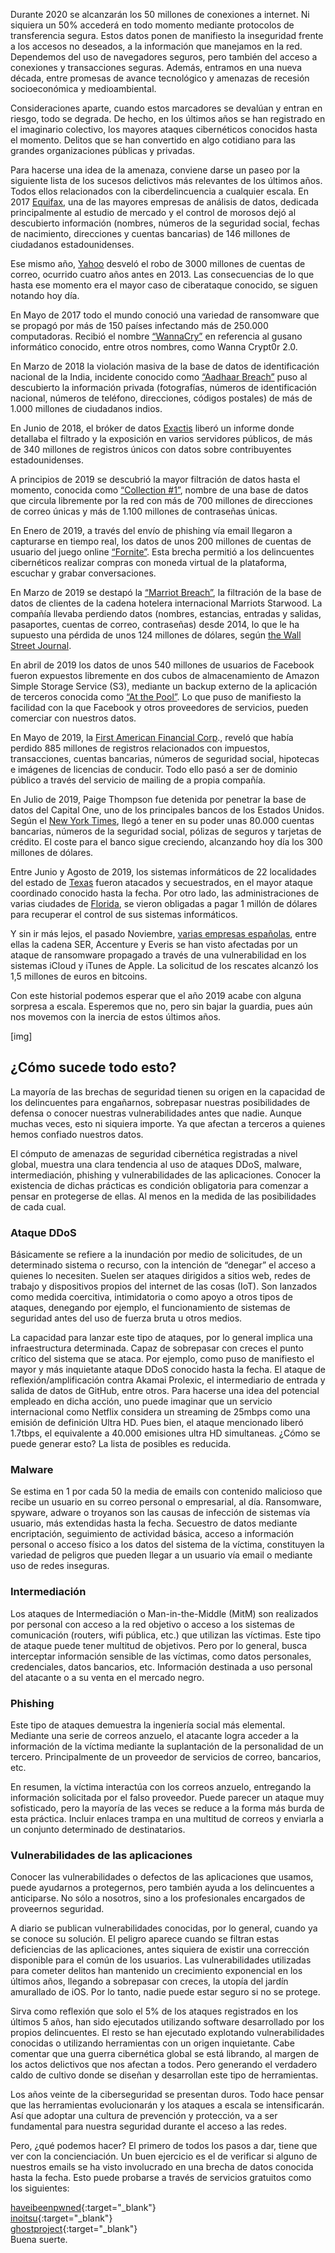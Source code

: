 Durante 2020 se alcanzarán los 50 millones de conexiones a internet. Ni siquiera un 50% accederá en todo momento mediante protocolos de transferencia segura. Estos datos ponen de manifiesto la inseguridad frente a los accesos no deseados, a la información que manejamos en la red. Dependemos del uso de navegadores seguros, pero también del acceso a conexiones y transacciones seguras. Además, entramos en una nueva década, entre promesas de avance tecnológico y amenazas de recesión socioeconómica y medioambiental.

Consideraciones aparte, cuando estos marcadores se devalúan y entran en riesgo, todo se degrada. De hecho, en los últimos años se han registrado en el imaginario colectivo, los mayores ataques cibernéticos conocidos hasta el momento. Delitos que se han convertido en algo cotidiano para las grandes organizaciones públicas y privadas.

Para hacerse una idea de la amenaza, conviene darse un paseo por la siguiente lista de los sucesos delictivos más relevantes de los últimos años. Todos ellos relacionados con la ciberdelincuencia a cualquier escala.
En 2017 [Equifax](https://www.cnet.com/news/equifaxs-data-breach-by-the-numbers-the-full-breakdown/), una de las mayores empresas de análisis de datos, dedicada principalmente al estudio de mercado y el control de morosos dejó al descubierto información (nombres, números de la seguridad social, fechas de nacimiento, direcciones y cuentas bancarias) de 146 millones de ciudadanos estadounidenses.

Ese mismo año, [Yahoo](https://www.cnet.com/news/yahoo-announces-all-3-billion-accounts-hit-in-2013-breach/) desveló el robo de 3000 millones de cuentas de correo, ocurrido cuatro años antes en 2013. Las consecuencias de lo que hasta ese momento era el mayor caso de ciberataque conocido, se siguen notando hoy día.

En Mayo de 2017 todo el mundo conoció una variedad de ransomware que se propagó por más de 150 países infectando más de 250.000 computadoras. Recibió el nombre [“WannaCry”](https://www.bankinfosecurity.com/after-2-years-wannacry-remains-threat-a-12496) en referencia al gusano informático conocido, entre otros nombres, como Wanna Crypt0r 2.0.

En Marzo de 2018 la violación masiva de la base de datos de identificación nacional de la India, incidente conocido como [“Aadhaar Breach”](https://www.washingtonpost.com/news/worldviews/wp/2018/01/04/a-security-breach-in-india-has-left-a-billion-people-at-risk-of-identity-theft/) puso al descubierto la información privada (fotografías, números de identificación nacional, números de teléfono, direcciones, códigos postales) de más de 1.000 millones de ciudadanos indios.

En Junio de 2018, el bróker de datos [Exactis](https://www.wired.com/story/exactis-database-leak-340-million-records/) liberó un informe donde detallaba el filtrado y la exposición en varios servidores públicos, de más de 340 millones de registros únicos con datos sobre contribuyentes estadounidenses.

A principios de 2019 se descubrió la mayor filtración de datos hasta el momento, conocida como [“Collection #1”](https://www.troyhunt.com/the-773-million-record-collection-1-data-reach/), nombre de una base de datos que circula libremente por la red con más de 700 millones de direcciones de correo únicas y más de 1.100 millones de contraseñas únicas.

En Enero de 2019, a través del envío de phishing vía email llegaron a capturarse en tiempo real, los datos de unos 200 millones de cuentas de usuario del juego online [“Fornite”](https://www.cbsnews.com/news/fortnite-security-flaw-exposed-millions-of-users-to-being-hacked/). Esta brecha permitió a los delincuentes cibernéticos realizar compras con moneda virtual de la plataforma, escuchar y grabar conversaciones.

En Marzo de 2019 se destapó la [“Marriot Breach”](https://www.forbes.com/sites/kateoflahertyuk/2019/03/11/marriott-ceo-reveals-new-details-about-mega-breach/), la filtración de la base de datos de clientes de la cadena hotelera internacional Marriots Starwood. La compañía llevaba perdiendo datos (nombres, estancias, entradas y salidas, pasaportes, cuentas de correo, contraseñas) desde 2014, lo que le ha supuesto una pérdida de unos 124 millones de dólares, según [the Wall Street Journal](https://www.wsj.com/articles/marriott-faces-123-million-fine-over-starwood-data-breach-11562682484).

En abril de 2019 los datos de unos 540 millones de usuarios de Facebook fueron expuestos libremente en dos cubos de almacenamiento de Amazon Simple Storage Service (S3), mediante un backup externo de la aplicación de terceros conocida como [“At the Pool”](https://www.upguard.com/breaches/facebook-user-data-leak). Lo que puso de manifiesto la facilidad con la que Facebook y otros proveedores de servicios, pueden comerciar con nuestros datos.

En Mayo de 2019, la [First American Financial Corp](https://krebsonsecurity.com/2019/05/first-american-financial-corp-leaked-hundreds-of-millions-of-title-insurance-records/)., reveló que había perdido 885 millones de registros relacionados con impuestos, transacciones, cuentas bancarias, números de seguridad social, hipotecas e imágenes de licencias de conducir. Todo ello pasó a ser de dominio público a través del servicio de mailing de a propia compañía.

En Julio de 2019, Paige Thompson fue detenida por penetrar la base de datos del Capital One, uno de los principales bancos de los Estados Unidos. Según el [New York Times](https://www.nytimes.com/2019/07/29/business/capital-one-data-breach-hacked.html), llegó a tener en su poder unas 80.000 cuentas bancarias, números de la seguridad social, pólizas de seguros y tarjetas de crédito. El coste para el banco sigue creciendo, alcanzando hoy día los 300 millones de dólares.

Entre Junio y Agosto de 2019, los sistemas informáticos de 22 localidades del estado de [Texas](https://www.nytimes.com/2019/08/20/us/texas-ransomware.html) fueron atacados y secuestrados, en el mayor ataque coordinado conocido hasta la fecha. Por otro lado, las administraciones de varias ciudades de [Florida](https://www.nytimes.com/2019/06/19/us/florida-riviera-beach-hacking-ransom.html), se vieron obligadas a pagar 1 millón de dólares para recuperar el control de sus sistemas informáticos.

Y sin ir más lejos, el pasado Noviembre, [varias empresas españolas](https://www.time24.news/2019/11/everis-and-prisa-radio-are-victims-of-hacking.html), entre ellas la cadena SER, Accenture y Everis se han visto afectadas por un ataque de ransomware propagado a través de una vulnerabilidad en los sistemas iCloud y iTunes de Apple. La solicitud de los rescates alcanzó los 1,5 millones de euros en bitcoins.

Con este historial podemos esperar que el año 2019 acabe con alguna sorpresa a escala. Esperemos que no, pero sin bajar la guardia, pues aún nos movemos con la inercia de estos últimos años. 

[img]

## ¿Cómo sucede todo esto?

La mayoría de las brechas de seguridad tienen su origen en la capacidad de los delincuentes para engañarnos, sobrepasar nuestras posibilidades de defensa o conocer nuestras vulnerabilidades antes que nadie. Aunque muchas veces, esto ni siquiera importe. Ya que afectan a terceros a quienes hemos confiado nuestros datos.

El cómputo de amenazas de seguridad cibernética registradas a nivel global, muestra una clara tendencia al uso de ataques DDoS, malware, intermediación, phishing y vulnerabilidades de las aplicaciones. Conocer la existencia de dichas prácticas es condición obligatoria para comenzar a pensar en protegerse de ellas. Al menos en la medida de las posibilidades de cada cual.

### Ataque DDoS

Básicamente se refiere a la inundación por medio de solicitudes, de un determinado sistema o recurso, con la intención de “denegar” el acceso a quienes lo necesiten. Suelen ser ataques dirigidos a sitios web, redes de trabajo y dispositivos propios del internet de las cosas (IoT). Son lanzados como medida coercitiva, intimidatoria o como apoyo a otros tipos de ataques, denegando por ejemplo, el funcionamiento de sistemas de seguridad antes del uso de fuerza bruta u otros medios.

La capacidad para lanzar este tipo de ataques, por lo general implica una infraestructura determinada. Capaz de sobrepasar con creces el punto crítico del sistema que se ataca. Por ejemplo, como puso de manifiesto el mayor y más inquietante ataque DDoS conocido hasta la fecha. El ataque de reflexión/amplificación contra Akamai Prolexic, el intermediario de entrada y salida de datos de GitHub, entre otros. Para hacerse una idea del potencial empleado en dicha acción, uno puede imaginar que un servicio internacional como Netflix considera un streaming de 25mbps como una emisión de definición Ultra HD. Pues bien, el ataque mencionado liberó 1.7tbps, el equivalente a 40.000 emisiones ultra HD simultaneas. ¿Cómo se puede generar esto? La lista de posibles es reducida.

### Malware

Se estima en 1 por cada 50 la media de emails con contenido malicioso que recibe un usuario en su correo personal o empresarial, al día. Ransomware, spyware, adware o troyanos son las causas de infección de sistemas vía usuario, más extendidas hasta la fecha. Secuestro de datos mediante encriptación, seguimiento de actividad básica, acceso a información personal o acceso físico a los datos del sistema de la víctima, constituyen la variedad de peligros que pueden llegar a un usuario vía email o mediante uso de redes inseguras.

### Intermediación

Los ataques de Intermediación o Man-in-the-Middle (MitM) son realizados por personal con acceso a la red objetivo o acceso a los sistemas de comunicación (routers, wifi pública, etc.) que utilizan las víctimas. Este tipo de ataque puede tener multitud de objetivos. Pero por lo general, busca interceptar información sensible de las víctimas, como datos personales, credenciales, datos bancarios, etc. Información destinada a uso personal del atacante o a su venta en el mercado negro.

### Phishing

Este tipo de ataques demuestra la ingeniería social más elemental. Mediante una serie de correos anzuelo, el atacante logra acceder a la información de la víctima mediante la suplantación de la personalidad de un tercero. Principalmente de un proveedor de servicios de correo, bancarios, etc.

En resumen, la víctima interactúa con los correos anzuelo, entregando la información solicitada por el falso proveedor. Puede parecer un ataque muy sofisticado, pero la mayoría de las veces se reduce a la forma más burda de esta práctica. Incluir enlaces trampa en una multitud de correos y enviarla a un conjunto determinado de destinatarios.

### Vulnerabilidades de las aplicaciones

Conocer las vulnerabilidades o defectos de las aplicaciones que usamos, puede ayudarnos a protegernos, pero también ayuda a los delincuentes a anticiparse. No sólo a nosotros, sino a los profesionales encargados de proveernos seguridad.

A diario se publican vulnerabilidades conocidas, por lo general, cuando ya se conoce su solución. El peligro aparece cuando se filtran estas deficiencias de las aplicaciones, antes siquiera de existir una corrección disponible para el común de los usuarios.
Las vulnerabilidades utilizadas para cometer delitos han mantenido un crecimiento exponencial en los últimos años, llegando a sobrepasar con creces, la utopía del jardín amurallado de iOS. Por lo tanto, nadie puede estar seguro si no se protege.

Sirva como reflexión que solo el 5% de los ataques registrados en los últimos 5 años, han sido ejecutados utilizando software desarrollado por los propios delincuentes. El resto se han ejecutado explotando vulnerabilidades conocidas o utilizando herramientas con un origen inquietante. Cabe comentar que una guerra cibernética global se está librando, al margen de los actos delictivos que nos afectan a todos. Pero generando el verdadero caldo de cultivo donde se diseñan y desarrollan este tipo de herramientas.

Los años veinte de la ciberseguridad se presentan duros. Todo hace pensar que las herramientas evolucionarán y los ataques a escala se intensificarán. Así que adoptar una cultura de prevención y protección, va a ser fundamental para nuestra seguridad durante el acceso a las redes.

Pero, ¿qué podemos hacer? El primero de todos los pasos a dar, tiene que ver con la concienciación. Un buen ejercicio es el de verificar si alguno de nuestros emails se ha visto involucrado en una brecha de datos conocida hasta la fecha. Esto puede probarse a través de servicios gratuitos como los siguientes:

[haveibeenpwned](https://haveibeenpwned.com/){:target="_blank"}
<br>
[inoitsu](https://www.hotsheet.com/inoitsu/){:target="_blank"}
<br>
[ghostproject](https://ghostproject.fr/){:target="_blank"}
<br>
Buena suerte. 
